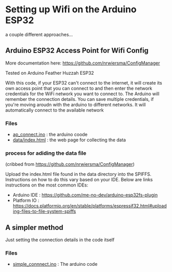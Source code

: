 # Setting up Wifi on the Arduino ESP32
a couple different approaches...


## Arduino ESP32 Access Point for Wifi Config

More documentation here: https://github.com/nrwiersma/ConfigManager

Tested on Arduino Feather Huzzah ESP32

With this code, if your ESP32 can't connect to the internet, it will create its own access point that you can connect to and then enter the network credentials for the WiFi network you want to connect to.
The Arduino will remember the connection details. You can save multiple credentials, if you're moving aroudn with the arduino to different networks. It will automatically connect to the available network

### Files
- [ap_connect.ino](ap_connect.ino) : the arduino coode
- [data/index.html](data/index.html) : the web page for collecting the data

### process for adiding the data file
(cribbed from https://github.com/nrwiersma/ConfigManager) 

Upload the index.html file found in the data directory into the SPIFFS. Instructions on how to do this vary based on your IDE. Below are links instructions on the most common IDEs:

- Arduino IDE : https://github.com/me-no-dev/arduino-esp32fs-plugin 
- Platform IO : https://docs.platformio.org/en/stable/platforms/espressif32.html#uploading-files-to-file-system-spiffs


## A simpler method

Just setting the connection details in the code itself

### Files
- [simple_connnect.ino](simple_connect.ino) : The arduino code
